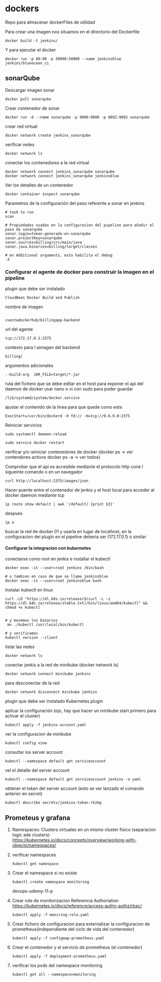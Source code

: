 # dockers

Repo para almacenar dockerFiles de utilidad

Para crear una imagen nos situamos en el directorio del Dockerfile

```shell
docker build -t jenkins/
```

Y para ejecutar el docker

```shell
docker run -p 80:80 -p 50000:50000 --name jenkinsblue jenkins/blueocean_ci
```

## sonarQube

Descargar imagen sonar

```shell
docker pull sonarqube
```

Crear contenedor de sonar

```shell
docker run -d --name sonarqube -p 9000:9000 -p 9092:9092 sonarqube
```

crear red virtual

```shell
docker network create jenkins_sonarqube
```

verificar redes

```shell
docker network ls
```

conectar los contenedores a la red virtual

```shell
docker network connect jenkins_sonarqube sonarqube
docker network connect jenkins_sonarqube jenkinsblue
```

Ver los detalles de un contenedor

```shell
docker container inspect sonarqube
```

Parametros de la configuración del paso referente a sonar en jenkins

```shell
# task to run
scan

# Propiedades usadas en la configuracion del pipeline para añadir el paso de sonarqube
sonar.login=token-generado-en-sonarqube
sonar.projectKey=sonarqube
sonar.sources=billing/src/main/java
sonar.java.binaries=billing/target/classes

# en Additional arguments, esto habilita el debug
-X
```

### Configurar el agente de docker para construir la imagen en el pipeline

plugin que debe ser instalado

```shell
CloudBees Docker Build and Publish
```

nombre de imagen

```shell

cuentadockerhub/billingapp-backend
```

url del agente

```shell
tcp://172.17.0.1:2375
```

contexto para l aimagen del backend

```shell
billing/
```

argumentos adicionales

```shell
--build-arg  JAR_FILE=target/*.jar
```

ruta del fichero que se debe editar en el host para exponer el api del daemon de docker usar nano o vi con sudo para poder guardar

```shell
/lib/systemd/system/docker.service
```

ajustar el contenido de la linea para que quede como esta

```shell
ExecStart=/usr/bin/dockerd -H fd:// -H=tcp://0.0.0.0:2375
```

Reiniciar servicios

```shell
sudo systemctl daemon-reload

sudo service docker restart
```

verificar y/o reiniciar contenedores de docker (docker ps -> ver contendores activos docker ps -a -> ver todos)

Comprobar que el api es accesible mediante el protocolo http cone l sigueinte comando o en un navegador

```shell
curl http://localhost:2375/images/json
```

Hacer puente entre el contenedor de jenkis y el host local para acceder al docker daemon mediante tcp

```shell
ip route show default | awk '/default/ {print $3}'
```

despues

```shell
ip a
```

buscar la red de docker 01 y usarla en lugar de localhost, en la configuracion del plugin en el pipeline deberia ser (172.17.0.1) o similar

#### Configurar la integracion con kubernetes

conectarse como root en jenkis e installar el kubectl

```shell
docker exec -it --user=root jenkins /bin/bash

# o tambien en caso de que se llame jenkinsblue
docker exec -it --user=root jenkinsblue bash
```

Instalar kubectl en linux

```shell
curl -LO "https://dl.k8s.io/release/$(curl -L -s https://dl.k8s.io/release/stable.txt)/bin/linux/amd64/kubectl" && chmod +x kubectl


# y movemos los binarios
 mv ./kubectl /usr/local/bin/kubectl

# y verificamos
kubectl version --client
```

listar las redes

```shell
docker network ls
```

conectar jenkis a la red de minikube (docker network ls)

```shell
docker network connect minikube jenkins
```

para desconectar de la red

```shell
docker network disconnect minikube jenkins
```

plugin que debe ser instalado
Kubernetes plugin

aplicar la configuración (ojo, hay que hacer un minikube start primero para activar el cluster)

```shell
kubectl apply -f jenkins-account.yaml
```

ver la configuracion de minikube

```shell
kubectl config view
```

consultar los server account

```shell
kubectl --namespace default get serviceaccount
```

vel el detalle del server account

```shell
kubectl --namespace default get serviceaccount jenkins -o yaml
```

obtener el token del server account (esto se ver lanzado el comando anterior en secret)

```shell
kubectl describe secrets/jenkins-token-rk2mg
```

## Prometeus y grafana

1. Namespaces: Clusters virtuales en un mismo cluster fisico (separacion logic ade clusters)
   https://kubernetes.io/docs/concepts/overview/working-with-objects/namespaces/

2. verificar namespaces

   ```shell
   kubectl get namespace
   ```

3. Crear el namespace si no existe

   ```shell
   kubectl create namespace monitoring
   ```

   devops-udemy-11-p

4. Crear role de monitorizacion
   Referencia Authoriation
   https://kubernetes.io/docs/reference/access-authn-authz/rbac/

   ```shell
   kubectl apply -f moniring-role.yaml
   ```

5. Crear fichero de configuracion para externalizar la configuracion de prometheus(independiente del ciclo de vida del contenedor)

   ```shell
   kubectl apply -f configmap-prometheus.yaml
   ```

6. Crear el contenedor y el servicio de prometheus (el contenedor)

   ```shell
   kubectl apply -f deployment-prometheus.yaml
   ```

7. verificar los pods del namespace monitoring

   ```shell
   kubectl get all --namespace=monitoring
   ```
